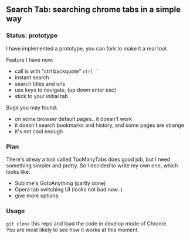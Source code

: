 
Search Tab: searching chrome tabs in a simple way
------

### Status: prototype

I have implemented a prototype, you can fork to make it a real tool.

Feature I have now:

* call is with "ctrl backquote" ``ctrl ` ``
* instant search
* search titles and urls
* use keys to navigate, (up down enter esc)
* stick to your initial tab

Bugs you may found:

* on some browser default pages.. it doesn't work
* it doesn't search bookmarks and history, and some pages are strange
* it's not cool enough

### Plan

There's alreay a tool called TooManyTabs does good job, but I need something simpler and pretty.
So I decided to write my own one, which looks like:

* Sublime's GotoAnything (partly done)
* Opera tab switching UI (looks not bad now..)
* give more options

### Usage

`git clone` this repo and load the code in develop mode of Chrome.  
You are most likely to see how it works at this moment.